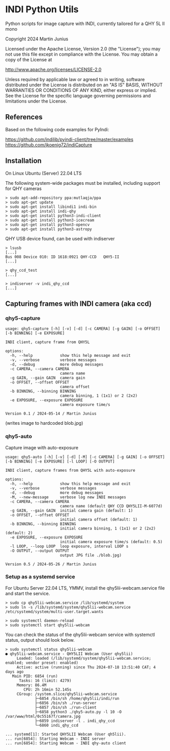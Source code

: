 # INDI Python Utils

Python scripts for image capture with INDI, currently tailored for a QHY 5L II mono

Copyright 2024 Martin Junius

Licensed under the Apache License, Version 2.0 (the "License");
you may not use this file except in compliance with the License.
You may obtain a copy of the License at

http://www.apache.org/licenses/LICENSE-2.0

Unless required by applicable law or agreed to in writing, software
distributed under the License is distributed on an "AS IS" BASIS,
WITHOUT WARRANTIES OR CONDITIONS OF ANY KIND, either express or implied.
See the License for the specific language governing permissions and
limitations under the License.


## References

Based on the following code examples for PyIndi:

https://github.com/indilib/pyindi-client/tree/master/examples \
https://github.com/jkoenig72/indiCapture


## Installation

On Linux Ubuntu (Server) 22.04 LTS

The following system-wide packages must be installed, including support for QHY cameras

```
> sudo apt-add-repository ppa:mutlaqja/ppa
> sudo apt-get update
> sudo apt-get install libindi1 indi-bin
> sudo apt-get install indi-qhy
> sudo apt-get install python3-indi-client
> sudo apt-get install python3-icecream
> sudo apt-get install python3-opencv
> sudo apt-get install python3-astropy
```

QHY USB device found, can be used with indiserver
```
> lsusb
[...]
Bus 008 Device 010: ID 1618:0921 QHY-CCD   QHY5-II
[...]

> qhy_ccd_test
[...]

> indiserver -v indi_qhy_ccd
[...]
```


## Capturing frames with INDI camera (aka ccd)

### qhy5-capture

```
usage: qhy5-capture [-h] [-v] [-d] [-c CAMERA] [-g GAIN] [-o OFFSET] [-b BINNING] [-e EXPOSURE]

INDI client, capture frame from QHY5L

options:
  -h, --help            show this help message and exit
  -v, --verbose         verbose messages
  -d, --debug           more debug messages
  -c CAMERA, --camera CAMERA
                        camera name
  -g GAIN, --gain GAIN  camera gain
  -o OFFSET, --offset OFFSET
                        camera offset
  -b BINNING, --binning BINNING
                        camera binning, 1 (1x1) or 2 (2x2)
  -e EXPOSURE, --exposure EXPOSURE
                        camera exposure time/s

Version 0.1 / 2024-05-14 / Martin Junius
```

(writes image to hardcoded blob.jpg)


### qhy5-auto

Capture image with auto-exposure

```
usage: qhy5-auto [-h] [-v] [-d] [-M] [-c CAMERA] [-g GAIN] [-o OFFSET] [-b BINNING] [-e EXPOSURE] [-l LOOP] [-O OUTPUT]

INDI client, capture frames from QHY5L with auto-exposure

options:
  -h, --help            show this help message and exit
  -v, --verbose         verbose messages
  -d, --debug           more debug messages
  -M, --new-message     verbose log new INDI messages
  -c CAMERA, --camera CAMERA
                        camera name (default QHY CCD QHY5LII-M-6077d)
  -g GAIN, --gain GAIN  initial camera gain (default: 1)
  -o OFFSET, --offset OFFSET
                        initial camera offset (default: 1)
  -b BINNING, --binning BINNING
                        initial camera binning, 1 (1x1) or 2 (2x2) (default: 2)
  -e EXPOSURE, --exposure EXPOSURE
                        initial camera exposure time/s (default: 0.5)
  -l LOOP, --loop LOOP  loop exposure, interval LOOP s
  -O OUTPUT, --output OUTPUT
                        output JPG file ./blob.jpg)

Version 0.5 / 2024-05-26 / Martin Junius
```

### Setup as a systemd service

For Ubuntu Server 22.04 LTS, YMMV, install the qhy5lii-webcam.service file and start the service.

```
> sudo cp qhy5lii-webcam.service /lib/systemd/system
> sudo ln -s /lib/systemd/system/qhy5lii-webcam.service /etc/systemd/system/multi-user.target.wants

> sudo systemctl daemon-reload
> sudo systemctl start qhy5lii-webcam
```

You can check the status of the qhy5lii-webcam service with systemctl status, 
output should look below.

```
> sudo systemctl status qhy5lii-webcam
● qhy5lii-webcam.service - QHY5LII Webcam (User qhy5lii)
     Loaded: loaded (/lib/systemd/system/qhy5lii-webcam.service; enabled; vendor preset: enabled)
     Active: active (running) since Thu 2024-07-18 13:51:40 CAT; 4 days ago
   Main PID: 6854 (run)
      Tasks: 16 (limit: 4279)
     Memory: 86.4M
        CPU: 2h 16min 52.145s
     CGroup: /system.slice/qhy5lii-webcam.service
             ├─6854 /bin/sh /home/qhy5lii/indi/run
             ├─6856 /bin/sh ./run-server
             ├─6857 /bin/sh ./run-client
             ├─6858 python3 ./qhy5-auto.py -l 10 -O /var/www/html/0c55167f/camera.jpg
             ├─6859 indiserver -l . indi_qhy_ccd
             └─6860 indi_qhy_ccd

... systemd[1]: Started QHY5LII Webcam (User qh5lii).
... run[6854]: Starting Webcam - INDI server
... run[6854]: Starting Webcam - INDI qhy-auto client
```
